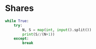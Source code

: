 # Shares

```python
while True:
    try:
        N, S = map(int, input().split())
        print(S//(N+1))
    except:
        break
```
